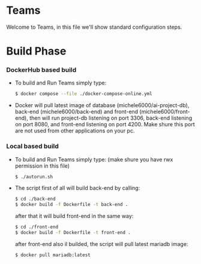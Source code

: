 # Teams


Welcome to Teams, in this file we'll show standard configuration steps.

# Build Phase
### DockerHub based build
  - To build and Run Teams simply type:
    ```sh
    $ docker compose --file ./docker-compose-online.yml
    ```
  - Docker will pull latest image of database (michele6000/ai-project-db), back-end (michele6000/back-end) and front-end (michele6000/front-end), then will run project-db listening on port 3306, back-end listening on port 8080, and front-end listening on port 4200. Make shure this port are not used from other applications on your pc.

### Local based build
  - To build and Run Teams simply type: (make shure you have rwx permission in this file)
    ```sh
    $ ./autorun.sh
    ```
  - The script first of all will build back-end by calling:
    ```sh
    $ cd ./back-end
    $ docker build -f Dockerfile -t back-end .
    ```
    after that it will build front-end in the same way:
    ```sh
    $ cd ./front-end
    $ docker build -f Dockerfile -t front-end .
    ```
    after front-end also il builded, the script will pull latest mariadb image:
     ```sh
    $ docker pull mariadb:latest
    ```
